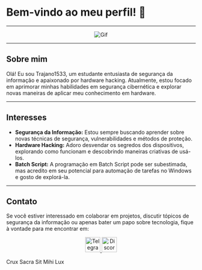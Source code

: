 # Bem-vindo ao meu perfil! 🌟

---

<p align="center">
  <img src="https://miro.medium.com/v2/resize:fit:1000/0*xyjltrx0bwjn2ZCu.gif" alt="Gif"/>
</p>

---

## Sobre mim
Olá! Eu sou Trajano1533, um estudante entusiasta de segurança da informação e apaixonado por hardware hacking. Atualmente, estou focado em aprimorar minhas habilidades em segurança cibernética e explorar novas maneiras de aplicar meu conhecimento em hardware.

---

## Interesses
- **Segurança da Informação:** Estou sempre buscando aprender sobre novas técnicas de segurança, vulnerabilidades e métodos de proteção.
- **Hardware Hacking:** Adoro desvendar os segredos dos dispositivos, explorando como funcionam e descobrindo maneiras criativas de usá-los.
- **Batch Script:** A programação em Batch Script pode ser subestimada, mas acredito em seu potencial para automação de tarefas no Windows e gosto de explorá-la.

---

## Contato
Se você estiver interessado em colaborar em projetos, discutir tópicos de segurança da informação ou apenas bater um papo sobre tecnologia, fique à vontade para me encontrar em:

<p align="center">
  <a href="https://t.me/trajano1533">
    <img src="https://upload.wikimedia.org/wikipedia/commons/thumb/8/82/Telegram_logo.svg/512px-Telegram_logo.svg.png" alt="Telegram" width="40"/>
  </a>
  <a href="#">
    <img src="https://upload.wikimedia.org/wikipedia/commons/thumb/3/31/Discord-icon-svgrepo-com.svg/640px-Discord-icon-svgrepo-com.svg.png" alt="Discord" width="40"/>
  </a>
</p>

Crux Sacra Sit Mihi Lux
